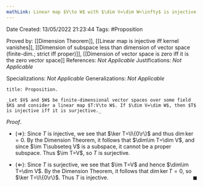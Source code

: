 ```yaml
---
mathLink: Linear map $V\to W$ with $\dim V=\dim W<\infty$ is injective $\Leftrightarrow$ surjective
---
```


<div class="topSpace"></div>

Date Created: 13/05/2022 21:23:44
Tags: #Proposition

Proved by: [[Dimension Theorem]], [[Linear map is injective iff kernel vanishes]], [[Dimension of subspace less than dimension of vector space (finite-dim.; strict iff proper)]], [[Dimension of vector space is zero iff it is the zero vector space]]
References: _Not Applicable_
Justifications: _Not Applicable_

Specializations: _Not Applicable_
Generalizations: _Not Applicable_

``` ad-Proposition
title: Proposition.

_Let $V$ and $W$ be finite-dimensional vector spaces over some field $K$ and consider a linear map $T:V\to W$. If $\dim V=\dim W$, then $T$ is injective iff it is surjective._

```

_Proof_.
* ($\Rightarrow$): Since $T$ is injective, we see that $\ker T=\l\{0\r\}$ and thus $\dim\ker=0$. By the Dimension Theorem, it follows that $\dim\im T=\dim V$, and since $\im T\subseteq V$ is a subspace, it cannot be a proper subspace. Thus $\im T=V$, so $T$ is surjective.

* ($\Leftarrow$): Since $T$ is surjective, we see that $\im T=V$ and hence $\dim\im T=\dim V$. By the Dimension Theorem, it follows that $\dim\ker T=0$, so $\ker T=\l\{0\r\}$. Thus $T$ is injective.<span style="float:right;">$\blacksquare$</span>
